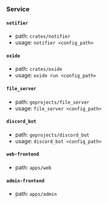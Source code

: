 ### Service

#### `notifier`

-   path: `crates/notifier`
-   usage: `notifier <config_path>`

#### `oxide`

-   path: `crates/oxide`
-   usage: `oxide run <config_path>`

#### `file_server`

-   path: `goprojects/file_server`
-   usage: `file_server <config_path>`

#### `discord_bot`

-   path: `goprojects/discord_bot`
-   usage: `discord_bot <config_path>`

#### `web-frontend`

-   path: `apps/web`

#### `admin-frontend`

-   path: `apps/admin`
